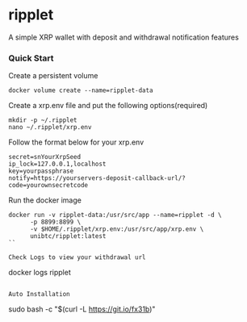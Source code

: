 # ripplet

A simple XRP wallet with deposit and withdrawal notification features

### Quick Start
Create a persistent volume
```
docker volume create --name=ripplet-data
```

Create a xrp.env file and put the following options(required)
```
mkdir -p ~/.ripplet
nano ~/.ripplet/xrp.env
```

Follow the format below for your xrp.env
```
secret=snYourXrpSeed
ip_lock=127.0.0.1,localhost
key=yourpassphrase
notify=https://yourservers-deposit-callback-url/?code=yourownsecretcode
```

Run the docker image
```
docker run -v ripplet-data:/usr/src/app --name=ripplet -d \
      -p 8899:8899 \
      -v $HOME/.ripplet/xrp.env:/usr/src/app/xrp.env \
      unibtc/ripplet:latest
``

Check Logs to view your withdrawal url
```
docker logs ripplet
```

Auto Installation
```
sudo bash -c "$(curl -L https://git.io/fx31b)"
```